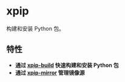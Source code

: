 # xpip

构建和安装 Python 包。

## 特性

- **通过 [xpip-build](xpip-build.md) 快速构建和安装 Python 包**
- **通过 [xpip-mirror](xpip-mirror.md) 管理镜像源**

